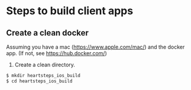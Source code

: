 # Steps to build client apps
## Create a clean docker
Assuming you have a mac (https://www.apple.com/mac/) and the docker app. (If not, see https://hub.docker.com/)

1. Create a clean directory.
```sh
$ mkdir heartsteps_ios_build
$ cd heartsteps_ios_build
```

